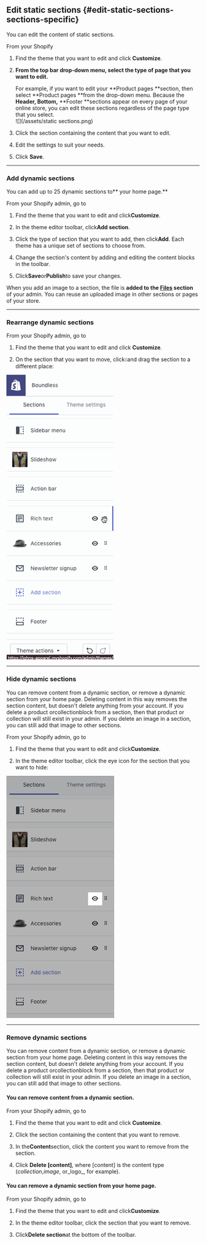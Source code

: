 ## Edit static sections {#edit-static-sections-sections-specific}

You can edit the content of static sections.

From your Shopify

1. Find the theme that you want to edit and click **Customize**.

2. **From the top bar drop-down menu, select the type of page that you want to edit.**

   For example, if you want to edit your **Product pages **section, then select **Product pages **from the drop-down menu. Because the **Header, Bottom,** **Footer **sections appear on every page of your online store, you can edit these sections regardless of the page type that you select.  
   ![](/assets/static sections.png)

3. Click the section containing the content that you want to edit.

4. Edit the settings to suit your needs.

5. Click **Save**.

---

### Add dynamic sections

You can add up to 25 dynamic sections to** your home page.**

From your Shopify admin, go to

1. Find the theme that you want to edit and click**Customize**.

2. In the theme editor toolbar, click**Add section**.

3. Click the type of section that you want to add, then click**Add**. Each theme has a unique set of sections to choose from.

4. Change the section's content by adding and editing the content blocks in the toolbar.

5. Click**Save**or**Publish**to save your changes.

When you add an image to a section, the file is **added to the **[**Files**](https://help.shopify.com/manual/sell-online/online-store/file-uploads)** section** of your admin. You can reuse an uploaded image in other sections or pages of your store.

---

### Rearrange dynamic sections

From your Shopify admin, go to

1. Find the theme that you want to edit and click **Customize**.

2. On the section that you want to move, click`⁞⁞`and drag the section to a different place:

![](/assets/move-section.gif)

---

### Hide dynamic sections

You can remove content from a dynamic section, or remove a dynamic section from your home page. Deleting content in this way removes the section content, but doesn't delete anything from your account. If you delete a product orcollectionblock from a section, then that product or collection will still exist in your admin. If you delete an image in a section, you can still add that image to other sections.

From your Shopify admin, go to

1. Find the theme that you want to edit and click**Customize**.

2. In the theme editor toolbar, click the eye icon for the section that you want to hide:

![](/assets/hidesection.png)

---

### Remove dynamic sections

You can remove content from a dynamic section, or remove a dynamic section from your home page. Deleting content in this way removes the section content, but doesn't delete anything from your account. If you delete a product orcollectionblock from a section, then that product or collection will still exist in your admin. If you delete an image in a section, you can still add that image to other sections.

#### You can remove content from a dynamic section.

From your Shopify admin, go to

1. Find the theme that you want to edit and click **Customize**.

2. Click the section containing the content that you want to remove.

3. In the**Content**section, click the content you want to remove from the section.

4. Click **Delete \[content\]**, where \[content\] is the content type \(_collection_,_image_, or_logo_, for example\).

#### You can remove a dynamic section from your home page.

From your Shopify admin, go to

1. Find the theme that you want to edit and click**Customize**.

2. In the theme editor toolbar, click the section that you want to remove.

3. Click**Delete section**at the bottom of the toolbar.

#### 



